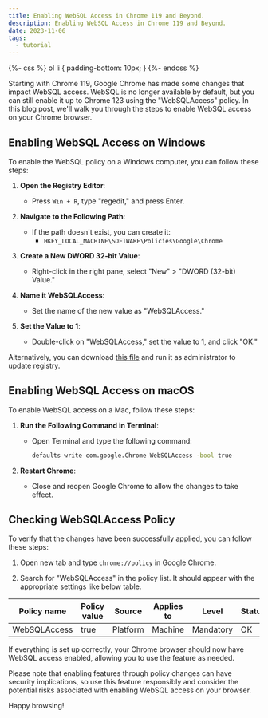 ```yaml
---
title: Enabling WebSQL Access in Chrome 119 and Beyond.
description: Enabling WebSQL Access in Chrome 119 and Beyond.
date: 2023-11-06
tags:
  - tutorial
---
```


{%- css %}
ol li {
    padding-bottom: 10px;
}
{%- endcss %}

Starting with Chrome 119, Google Chrome has made some changes that impact WebSQL access. WebSQL is no longer available by default, but you can still enable it up to Chrome 123 using the "WebSQLAccess" policy. In this blog post, we'll walk you through the steps to enable WebSQL access on your Chrome browser.

## Enabling WebSQL Access on Windows

To enable the WebSQL policy on a Windows computer, you can follow these steps:

1. **Open the Registry Editor**:
   - Press `Win + R`, type "regedit," and press Enter.

2. **Navigate to the Following Path**:
   - If the path doesn't exist, you can create it:
     - `HKEY_LOCAL_MACHINE\SOFTWARE\Policies\Google\Chrome`

3. **Create a New DWORD 32-bit Value**:
   - Right-click in the right pane, select "New" > "DWORD (32-bit) Value."

4. **Name it WebSQLAccess**:
   - Set the name of the new value as "WebSQLAccess."

5. **Set the Value to 1**:
   - Double-click on "WebSQLAccess," set the value to 1, and click "OK."

Alternatively, you can download [this file](./EnableWebSQLAcessChromePolicy.reg) and run it as administrator to update registry.

## Enabling WebSQL Access on macOS

To enable WebSQL access on a Mac, follow these steps:

1. **Run the Following Command in Terminal**:
   - Open Terminal and type the following command:

     ```bash
     defaults write com.google.Chrome WebSQLAccess -bool true
     ```

2. **Restart Chrome**:
   - Close and reopen Google Chrome to allow the changes to take effect.

## Checking WebSQLAccess Policy

To verify that the changes have been successfully applied, you can follow these steps:

1. Open new tab and type `chrome://policy` in Google Chrome.

2. Search for "WebSQLAccess" in the policy list. It should appear with the appropriate settings like below table.

| Policy name | Policy value | Source | Applies to | Level | Status |
|---|---|---|---|---|---|
| WebSQLAccess | true | Platform | Machine | Mandatory | OK |

If everything is set up correctly, your Chrome browser should now have WebSQL access enabled, allowing you to use the feature as needed.

Please note that enabling features through policy changes can have security implications, so use this feature responsibly and consider the potential risks associated with enabling WebSQL access on your browser.

Happy browsing!
